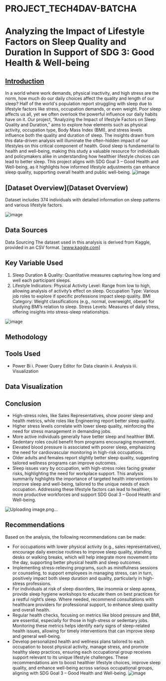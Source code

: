 # PROJECT_TECH4DAV-BATCHA
# Analyzing the Impact of Lifestyle Factors on Sleep Quality and Duration In Support of SDG 3: Good Health & Well-being
## [Introduction](Introduction)
In a world where work demands, physical inactivity, and high stress are the norm, how much do our daily choices affect the quality and length of our sleep? 
Half of the world's population report struggling with sleep due to lifestyle factors like stress, occupation demands, or even weight. Poor sleep affects us all, 
yet we often overlook the powerful influence our daily habits have on it.
Our project, “Analyzing the Impact of lifestyle Factors on Sleep Quality and Duration,” aims to explore how elements such as physical activity, occupation type, Body Mass Index (BMI),
and stress levels influence both the quality and duration of sleep. The insights drawn from this data-driven analysis 
will illuminate the often-hidden impact of our lifestyles on this critical component of health.
Good sleep is fundamental to health and well-being, making this study a valuable resource for individuals and policymakers alike in understanding how healthier lifestyle choices can lead to better sleep.
This project aligns with SDG Goal 3 – Good Health and Well-being, as it highlights how informed lifestyle adjustments can enhance sleep quality, supporting overall health and public well-being.
![image](https://github.com/user-attachments/assets/3599a719-8841-44e6-9d0a-e3c2a15d4b4f)

## [Dataset Overview](Dataset Overview)
Dataset includes 374 individuals with detailed information on sleep patterns and various lifestyle factors.

![image](https://github.com/user-attachments/assets/4bc1f9df-91d1-4dff-924f-e33a14fe9185)

## Data Sources
Data Sourcing
The dataset used in this analysis is derived from Kaggle, provided in an CSV format. [www.kaggle.com]

## Key Variable Used
1. Sleep Duration & Quality:
Quantitative measures capturing how long and well each participant sleeps.
2. Lifestyle Indicators:
Physical Activity Level: Range from low to high, allowing analysis of activity’s effect on sleep.
Occupation Type: Various job roles to explore if specific professions impact sleep quality.
BMI Category: Weight classifications (e.g., normal, overweight, obese) for studying BMI’s relation to sleep.
Stress Levels: Measures of daily stress, offering insights into stress-sleep relationships.

![image](https://github.com/user-attachments/assets/79160270-d21a-47f1-be0a-808fd5bffbf7)

## Methodology
## Tools Used
- Power Bi
   i. Power Query Editor for Data cleanin
  ii. Analysis
iii. Visualization

## Data Visualization

## Conclusion
-  High-stress roles, like Sales Representatives, show poorer sleep and health metrics, while roles like Engineering report better sleep quality.
-  Higher stress levels correlate with lower sleep quality, reinforcing the need for stress management in demanding jobs.
-  More active individuals generally have better sleep and healthier BMI. Sedentary roles could benefit from programs encouraging movement.
-  Elevated blood pressure is associated with poorer sleep, emphasizing the need for cardiovascular monitoring in high-risk occupations.
-  Older adults and females report slightly better sleep quality, suggesting tailored wellness programs can improve outcomes.
-  Sleep issues vary by occupation, with high-stress roles facing greater risks, highlighting the need for workplace support.
This analysis summarily highlights the importance of targeted health interventions to improve sleep and well-being, tailored to the unique needs of each occupation. Addressing these lifestyle factors can lead to healthier, more productive workforces and support SDG Goal 3 – Good Health and Well-being.

![Uploading image.png…]()


## Recommendations
Based on the analysis, the following recommendations can be made: 
-  For occupations with lower physical activity (e.g., sales representatives), encourage daily exercise routines to improve sleep quality, standing desks or walking breaks, which will help integrate more movement into the day, supporting better physical health and sleep outcomes.
-  Implementing stress-relieving programs, such as mindfulness sessions or counseling, to support employees in managing stress, can in turn, positively impact both sleep duration and quality, particularly in high-stress professions.
-  For individuals at risk of sleep disorders, like insomnia or sleep apnea, provide sleep hygiene workshops to educate them on best practices for a restful night’s sleep. Where needed, recommend consultations with healthcare providers for professional support, to enhance sleep quality and overall health.
-  Regular health checks, focusing on metrics like blood pressure and BMI, are essential, especially for those in high-stress or sedentary jobs. Monitoring these metrics helps identify early signs of sleep-related health issues, allowing for timely interventions that can improve sleep and general well-being.
-  Develop personalized health and wellness plans tailored to each occupation to boost physical activity, manage stress, and promote healthy sleep practices, ensuring each occupational group receives support relevant to its unique lifestyle challenges.
These recommendations aim to boost healthier lifestyle choices, improve sleep quality, and enhance well-being across various occupational groups, aligning with SDG Goal 3 – Good Health and Well-being.
![image](https://github.com/user-attachments/assets/aa6d8707-ca35-4d5a-a18c-0b4368ceacb3)



